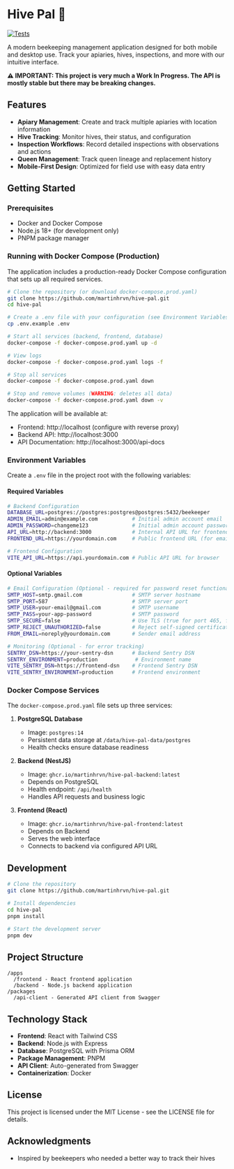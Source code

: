 # Hive Pal 🐝

[![Tests](https://github.com/martinhrvn/hive-pal/actions/workflows/check.yml/badge.svg)](https://github.com/martinhrvn/hive-pal/actions/workflows/check.yml)

A modern beekeeping management application designed for both mobile and desktop use. Track your apiaries, hives, inspections, and more with our intuitive interface.

**⚠️ IMPORTANT: This project is very much a Work In Progress. The API is mostly stable but there may be breaking changes.**

## Features

- **Apiary Management**: Create and track multiple apiaries with location information
- **Hive Tracking**: Monitor hives, their status, and configuration
- **Inspection Workflows**: Record detailed inspections with observations and actions
- **Queen Management**: Track queen lineage and replacement history
- **Mobile-First Design**: Optimized for field use with easy data entry

## Getting Started

### Prerequisites

- Docker and Docker Compose
- Node.js 18+ (for development only)
- PNPM package manager

### Running with Docker Compose (Production)

The application includes a production-ready Docker Compose configuration that sets up all required services.

```bash
# Clone the repository (or download docker-compose.prod.yaml)
git clone https://github.com/martinhrvn/hive-pal.git
cd hive-pal

# Create a .env file with your configuration (see Environment Variables below)
cp .env.example .env

# Start all services (backend, frontend, database)
docker-compose -f docker-compose.prod.yaml up -d

# View logs
docker-compose -f docker-compose.prod.yaml logs -f

# Stop all services
docker-compose -f docker-compose.prod.yaml down

# Stop and remove volumes (WARNING: deletes all data)
docker-compose -f docker-compose.prod.yaml down -v
```

The application will be available at:
- Frontend: http://localhost (configure with reverse proxy)
- Backend API: http://localhost:3000
- API Documentation: http://localhost:3000/api-docs

### Environment Variables

Create a `.env` file in the project root with the following variables:

#### Required Variables

```bash
# Backend Configuration
DATABASE_URL=postgres://postgres:postgres@postgres:5432/beekeeper
ADMIN_EMAIL=admin@example.com           # Initial admin account email
ADMIN_PASSWORD=changeme123              # Initial admin account password (change this!)
API_URL=http://backend:3000             # Internal API URL for frontend
FRONTEND_URL=https://yourdomain.com     # Public frontend URL (for emails)

# Frontend Configuration
VITE_API_URL=https://api.yourdomain.com # Public API URL for browser
```

#### Optional Variables

```bash
# Email Configuration (Optional - required for password reset functionality)
SMTP_HOST=smtp.gmail.com                # SMTP server hostname
SMTP_PORT=587                           # SMTP server port
SMTP_USER=your-email@gmail.com          # SMTP username
SMTP_PASS=your-app-password             # SMTP password
SMTP_SECURE=false                       # Use TLS (true for port 465, false for 587)
SMTP_REJECT_UNAUTHORIZED=false          # Reject self-signed certificates
FROM_EMAIL=noreply@yourdomain.com       # Sender email address

# Monitoring (Optional - for error tracking)
SENTRY_DSN=https://your-sentry-dsn      # Backend Sentry DSN
SENTRY_ENVIRONMENT=production            # Environment name
VITE_SENTRY_DSN=https://frontend-dsn    # Frontend Sentry DSN
VITE_SENTRY_ENVIRONMENT=production      # Frontend environment
```

### Docker Compose Services

The `docker-compose.prod.yaml` file sets up three services:

1. **PostgreSQL Database**
   - Image: `postgres:14`
   - Persistent data storage at `/data/hive-pal-data/postgres`
   - Health checks ensure database readiness

2. **Backend (NestJS)**
   - Image: `ghcr.io/martinhrvn/hive-pal-backend:latest`
   - Depends on PostgreSQL
   - Health endpoint: `/api/health`
   - Handles API requests and business logic

3. **Frontend (React)**
   - Image: `ghcr.io/martinhrvn/hive-pal-frontend:latest`
   - Depends on Backend
   - Serves the web interface
   - Connects to backend via configured API URL

## Development

```bash
# Clone the repository
git clone https://github.com/martinhrvn/hive-pal.git

# Install dependencies
cd hive-pal
pnpm install

# Start the development server
pnpm dev
```

## Project Structure

```
/apps
  /frontend - React frontend application
  /backend - Node.js backend application
/packages
  /api-client - Generated API client from Swagger
```

## Technology Stack

- **Frontend**: React with Tailwind CSS
- **Backend**: Node.js with Express
- **Database**: PostgreSQL with Prisma ORM
- **Package Management**: PNPM
- **API Client**: Auto-generated from Swagger
- **Containerization**: Docker

## License

This project is licensed under the MIT License - see the LICENSE file for details.

## Acknowledgments

- Inspired by beekeepers who needed a better way to track their hives
